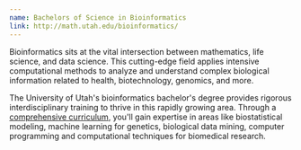 ```yaml
---
name: Bachelors of Science in Bioinformatics
link: http://math.utah.edu/bioinformatics/
---
```


Bioinformatics sits at the vital intersection between mathematics, life science, and data science. This cutting-edge field applies intensive computational methods to analyze and understand complex biological information related to health, biotechnology, genomics, and more. 

The University of Utah's bioinformatics bachelor's degree provides rigorous interdisciplinary training to thrive in this rapidly growing area. Through a [comprehensive curriculum](http://math.utah.edu/undergraduate/index.php), you'll gain expertise in areas like biostatistical modeling, machine learning for genetics, biological data mining, computer programming and computational techniques for biomedical research.
